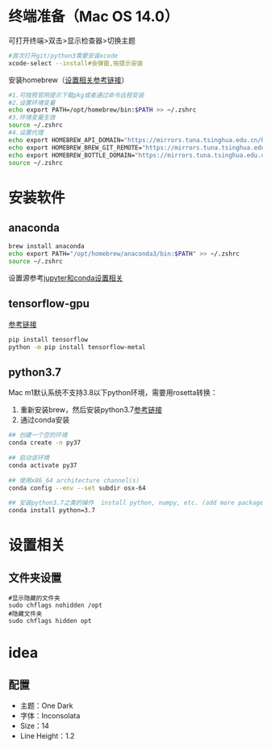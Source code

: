 # 终端准备（Mac OS 14.0）

可打开终端>双击>显示检查器>切换主题

```sh
#首次打开git/python3需要安装xcode
xcode-select --install#会弹窗,按提示安装
```

安装homebrew（[设置相关参考链接](https://mirrors4.tuna.tsinghua.edu.cn/help/homebrew/)）

```sh
#1.可按照官网提示下载pkg或者通过命令远程安装
#2.设置环境变量
echo export PATH=/opt/homebrew/bin:$PATH >> ~/.zshrc
#3.环境变量生效
source ~/.zshrc
#4.设置代理
echo export HOMEBREW_API_DOMAIN="https://mirrors.tuna.tsinghua.edu.cn/homebrew-bottles/api" >> ~/.zshrc
echo export HOMEBREW_BREW_GIT_REMOTE="https://mirrors.tuna.tsinghua.edu.cn/git/homebrew/brew.git" >> ~/.zshrc
echo export HOMEBREW_BOTTLE_DOMAIN="https://mirrors.tuna.tsinghua.edu.cn/homebrew-bottles" >> ~/.zshrc
source ~/.zshrc
```

# 安装软件

## anaconda

```sh
brew install anaconda
echo export PATH="/opt/homebrew/anaconda3/bin:$PATH" >> ~/.zshrc
source ~/.zshrc
```

设置源参考[jupyter和conda设置相关](./jupyter和conda设置相关.md)

## tensorflow-gpu

[参考链接](https://developer.apple.com/metal/tensorflow-plugin/)

```sh
pip install tensorflow
python -m pip install tensorflow-metal
```

## python3.7

Mac m1默认系统不支持3.8以下python环境，需要用rosetta转换：

1. 重新安装brew，然后安装python3.7[参考链接](https://stackoverflow.com/questions/73074173/how-to-install-tensorflow-1-x-on-m1-chip)
2. 通过conda安装

```sh
## 创建一个空的环境
conda create -n py37
 
## 启动该环境
conda activate py37
 
## 使用x86_64 architecture channel(s)
conda config --env --set subdir osx-64
 
## 安装python3.7之类的操作  install python, numpy, etc. (add more packages here...)
conda install python=3.7
```

 # 设置相关

## 文件夹设置

```shell
#显示隐藏的文件夹
sudo chflags nohidden /opt
#隐藏文件夹
sudo chflags hidden opt
```

# idea

## 配置

- 主题：One Dark
- 字体：Inconsolata
- Size：14
- Line Height：1.2
